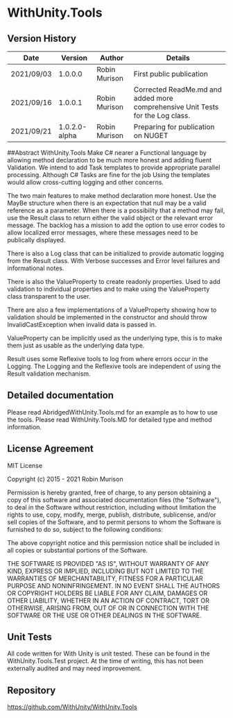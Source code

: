 # WithUnity.Tools

## Version History
|Date|Version|Author|Details|
|----|-------|------|-------|
|2021/09/03|1.0.0.0|Robin Murison|First public publication|
|2021/09/16|1.0.0.1|Robin Murison|Corrected ReadMe.md and added more comprehensive Unit Tests for the Log class.|
|2021/09/21|1.0.2.0-alpha|Robin Murison|Preparing for publication on NUGET|

##Abstract
WithUnity.Tools Make C# nearer a Functional language by allowing method declaration to be much more honest and adding fluent Validation.
We intend to add Task templates to provide appropriate parallel processing. Although C# Tasks are fine for the job Using the templates would allow cross-cutting logging and other concerns.

The two main features to make method declaration more honest. Use the MayBe structure when there is an expectation that null may be a valid reference as a parameter.
When there is a possibility that a method may fail, use the Result<T> class to return either the valid object or the relevant error message. 
The backlog has a mission to add the option to use error codes to allow localized error messages, where these messages need to be publically displayed.

There is also a Log class that can be initialized to provide automatic logging from the Result class. With Verbose successes and Error level failures and informational notes.

There is also the ValueProperty to create readonly properties. Used to add validation to individual properties and to make using the ValueProperty class transparent to the user.

There are also a few implementations of a ValueProperty showing how to validation should be implemented in the constructor and should throw InvalidCastException when invalid data is passed in.

ValueProperty can be implicitly used as the underlying type, this is to make them just as usable as the underlying data type.

Result uses some Reflexive tools to log from where errors occur in the Logging. 
The Logging and the Reflexive tools are independent of using the Result validation mechanism.

## Detailed documentation 
Please read AbridgedWithUnity.Tools.md for an example as to how to use the tools.
Please read WithUnity.Tools.MD for detailed type and method information.

## License Agreement
MIT License

Copyright (c) 2015 - 2021 Robin Murison

Permission is hereby granted, free of charge, to any person obtaining a copy
of this software and associated documentation files (the "Software"), to deal
in the Software without restriction, including without limitation the rights
to use, copy, modify, merge, publish, distribute, sublicense, and/or sell
copies of the Software, and to permit persons to whom the Software is
furnished to do so, subject to the following conditions:

The above copyright notice and this permission notice shall be included in all
copies or substantial portions of the Software.

THE SOFTWARE IS PROVIDED "AS IS", WITHOUT WARRANTY OF ANY KIND, EXPRESS OR
IMPLIED, INCLUDING BUT NOT LIMITED TO THE WARRANTIES OF MERCHANTABILITY,
FITNESS FOR A PARTICULAR PURPOSE AND NONINFRINGEMENT. IN NO EVENT SHALL THE
AUTHORS OR COPYRIGHT HOLDERS BE LIABLE FOR ANY CLAIM, DAMAGES OR OTHER
LIABILITY, WHETHER IN AN ACTION OF CONTRACT, TORT OR OTHERWISE, ARISING FROM,
OUT OF OR IN CONNECTION WITH THE SOFTWARE OR THE USE OR OTHER DEALINGS IN THE
SOFTWARE.

## Unit Tests
All code written for With Unity is unit tested.
These can be found in the WithUnity.Tools.Test project.
At the time of writing, this has not been externally audited and may need improvement.

## Repository
https://github.com/WithUnity/WithUnity.Tools
